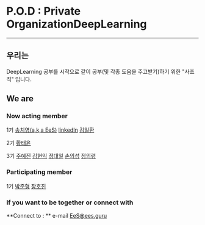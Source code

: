 # P.O.D : Private OrganizationDeepLearning
----
## 우리는
DeepLearning 공부를 시작으로 같이 공부(및 각종 도움을 주고받기)하기 위한 "사조직" 입니다.


## We are
### Now acting member

1기
 [송치영(a,k,a EeS)](https://github.com/SongChiYoung) [linkedIn](https://www.linkedin.com/in/치영-송-685671153) 
 [김일환](https://github.com/HIDELBERN)

2기
 [황태윤](https://github.com/pulpan92)

3기
 [주예진](https://github.com/R3k0z)
 [김현익](https://github.com/0xc0ffeecafe)
 [정대일](https://github.com/Daeil-Jung)
 [손의성](https://github.com/doctorson11)
 [정의령](https://github.com/Deplim)


### Participating member
1기
 [박준형](https://github.com/dankernel)
 [장호진](https://github.com/hojin-kr)

### If you want to be together or connect with

**Connect to : **  e-mail EeS@ees.guru



